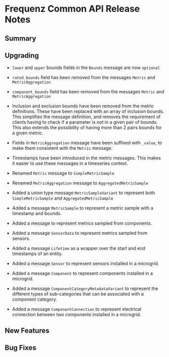 # Frequenz Common API Release Notes

## Summary

<!-- Here goes a general summary of what this release is about -->

## Upgrading

- `lower` and `upper` bounds fields in the `Bounds` message are now `optional`

- `rated_bounds` field has been removed from the messages `Metric` and
  `MetricAggregation`

- `component_bounds` field has been removed from the messages `Metric` and
  `MetricAggregation`

- Inclusion and exclusion bounds have been removed from the metric definitions.
  These have been replaced with an array of inclusion bounds. This simplifies
  the message definition, and removes the requirement of clients having to check
  if a parameter is _not_ in a given pair of bounds. This also extends the
  possibility of having more than 2 pairs bounds for a given metric.

- Fields in `MetricAggregation` message have been suffixed with `_value`, to
  make them consistent with the `Metric` message.

- Timestamps have been introduced in the metric messages. This makes it easier
  to use these messages in a timeseries context.

- Renamed `Metric` message to `SimpleMetricSample`

- Renamed `MetricAggregation` message to `AggregatedMetricSample`

- Added a union type message `MetricSampleVariant` to represent both
  `SimpleMetricSample` and `AggregatedMetricSample`

- Added a message `MetricSample` to represent a metric sample with a timestamp
  and bounds.

- Added a message to represent metrics sampled from components.

- Added a message `SensorData` to represent metrics sampled from sensors.

- Added a message `Lifetime` as a wrapper over the start and end timestamps of
  an entity.

- Added a message `Sensor` to represent sensors installed in a microgrid.

- Added a message `Component` to represent components installed in a microgrid.

- Added a message `ComponentCategoryMetadataVariant` to represent the different
  types of sub-categories that can be associated with a component category.

- Added a message `ComponentConnection` to represent electrical connection
  between two components installed in a microgrid.

## New Features

<!-- Here goes the main new features and examples or instructions on how to use them -->

## Bug Fixes

<!-- Here goes notable bug fixes that are worth a special mention or explanation -->
